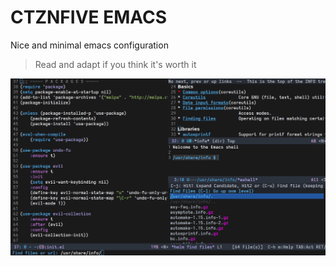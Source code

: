 # CTZNFIVE EMACS

Nice and minimal emacs configuration

> Read and adapt if you think it's worth it

![screen](ctznfive-emacs.png)
